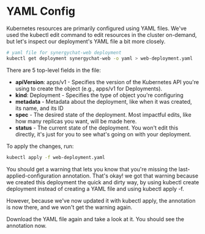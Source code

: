# YAML Config

Kubernetes resources are primarily configured using YAML files. We've used the kubectl edit command to edit resources in the cluster on-demand, but let's inspect our deployment's YAML file a bit more closely.

```bash 
# yaml file for synergychat-web deployment
kubectl get deployment synergychat-web -o yaml > web-deployment.yaml
```

There are 5 top-level fields in the file:

- **apiVersion**: apps/v1 - Specifies the version of the Kubernetes API you're using to create the object (e.g., apps/v1 for Deployments).
- **kind**: Deployment - Specifies the type of object you're configuring
- **metadata** - Metadata about the deployment, like when it was created, its name, and its ID
- **spec** - The desired state of the deployment. Most impactful edits, like how many replicas you want, will be made here.
- **status** - The current state of the deployment. You won't edit this directly, it's just for you to see what's going on with your deployment.

To apply the changes, run:

```bash 
kubectl apply -f web-deployment.yaml
```

You should get a warning that lets you know that you're missing the last-applied-configuration annotation. That's okay! we got that warning because we created this deployment the quick and dirty way, by using kubectl create deployment instead of creating a YAML file and using kubectl apply -f.

However, because we've now updated it with kubectl apply, the annotation is now there, and we won't get the warning again.

Download the YAML file again and take a look at it. You should see the annotation now.

